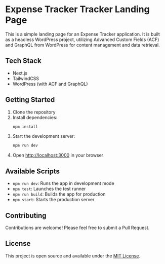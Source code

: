 # Expense Tracker Tracker Landing Page

This is a simple landing page for an Expense Tracker application. It is built as a headless WordPress project, utilizing Advanced Custom Fields (ACF) and GraphQL from WordPress for content management and data retrieval.

## Tech Stack

- Next.js
- TailwindCSS
- WordPress (with ACF and GraphQL)

## Getting Started

1. Clone the repository
2. Install dependencies:
   ```bash
   npm install
   ```
3. Start the development server:
   ```bash
   npm run dev
   ```
4. Open [http://localhost:3000](http://localhost:3000) in your browser

## Available Scripts

- `npm run dev`: Runs the app in development mode
- `npm test`: Launches the test runner
- `npm run build`: Builds the app for production
- `npm start`: Starts the production server

## Contributing

Contributions are welcome! Please feel free to submit a Pull Request.

## License

This project is open source and available under the [MIT License](LICENSE).
